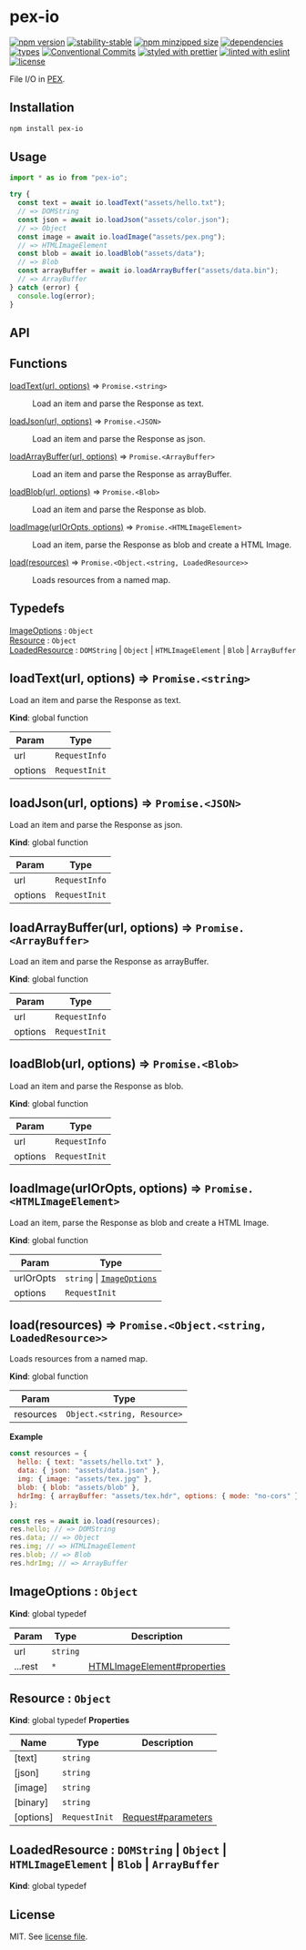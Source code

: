 # pex-io

[![npm version](https://img.shields.io/npm/v/pex-io)](https://www.npmjs.com/package/pex-io)
[![stability-stable](https://img.shields.io/badge/stability-stable-green.svg)](https://www.npmjs.com/package/pex-io)
[![npm minzipped size](https://img.shields.io/bundlephobia/minzip/pex-io)](https://bundlephobia.com/package/pex-io)
[![dependencies](https://img.shields.io/librariesio/release/npm/pex-io)](https://github.com/pex-gl/pex-io/blob/main/package.json)
[![types](https://img.shields.io/npm/types/pex-io)](https://github.com/microsoft/TypeScript)
[![Conventional Commits](https://img.shields.io/badge/Conventional%20Commits-1.0.0-fa6673.svg)](https://conventionalcommits.org)
[![styled with prettier](https://img.shields.io/badge/styled_with-Prettier-f8bc45.svg?logo=prettier)](https://github.com/prettier/prettier)
[![linted with eslint](https://img.shields.io/badge/linted_with-ES_Lint-4B32C3.svg?logo=eslint)](https://github.com/eslint/eslint)
[![license](https://img.shields.io/github/license/pex-gl/pex-io)](https://github.com/pex-gl/pex-io/blob/main/LICENSE.md)

File I/O in [PEX](https://pex.gl).

## Installation

```bash
npm install pex-io
```

## Usage

```js
import * as io from "pex-io";

try {
  const text = await io.loadText("assets/hello.txt");
  // => DOMString
  const json = await io.loadJson("assets/color.json");
  // => Object
  const image = await io.loadImage("assets/pex.png");
  // => HTMLImageElement
  const blob = await io.loadBlob("assets/data");
  // => Blob
  const arrayBuffer = await io.loadArrayBuffer("assets/data.bin");
  // => ArrayBuffer
} catch (error) {
  console.log(error);
}
```

## API

<!-- api-start -->

## Functions

<dl>
<dt><a href="#loadText">loadText(url, options)</a> ⇒ <code>Promise.&lt;string&gt;</code></dt>
<dd><p>Load an item and parse the Response as text.</p>
</dd>
<dt><a href="#loadJson">loadJson(url, options)</a> ⇒ <code>Promise.&lt;JSON&gt;</code></dt>
<dd><p>Load an item and parse the Response as json.</p>
</dd>
<dt><a href="#loadArrayBuffer">loadArrayBuffer(url, options)</a> ⇒ <code>Promise.&lt;ArrayBuffer&gt;</code></dt>
<dd><p>Load an item and parse the Response as arrayBuffer.</p>
</dd>
<dt><a href="#loadBlob">loadBlob(url, options)</a> ⇒ <code>Promise.&lt;Blob&gt;</code></dt>
<dd><p>Load an item and parse the Response as blob.</p>
</dd>
<dt><a href="#loadImage">loadImage(urlOrOpts, options)</a> ⇒ <code>Promise.&lt;HTMLImageElement&gt;</code></dt>
<dd><p>Load an item, parse the Response as blob and create a HTML Image.</p>
</dd>
<dt><a href="#load">load(resources)</a> ⇒ <code>Promise.&lt;Object.&lt;string, LoadedResource&gt;&gt;</code></dt>
<dd><p>Loads resources from a named map.</p>
</dd>
</dl>

## Typedefs

<dl>
<dt><a href="#ImageOptions">ImageOptions</a> : <code>Object</code></dt>
<dd></dd>
<dt><a href="#Resource">Resource</a> : <code>Object</code></dt>
<dd></dd>
<dt><a href="#LoadedResource">LoadedResource</a> : <code>DOMString</code> | <code>Object</code> | <code>HTMLImageElement</code> | <code>Blob</code> | <code>ArrayBuffer</code></dt>
<dd></dd>
</dl>

<a name="loadText"></a>

## loadText(url, options) ⇒ <code>Promise.&lt;string&gt;</code>

Load an item and parse the Response as text.

**Kind**: global function

| Param   | Type                     |
| ------- | ------------------------ |
| url     | <code>RequestInfo</code> |
| options | <code>RequestInit</code> |

<a name="loadJson"></a>

## loadJson(url, options) ⇒ <code>Promise.&lt;JSON&gt;</code>

Load an item and parse the Response as json.

**Kind**: global function

| Param   | Type                     |
| ------- | ------------------------ |
| url     | <code>RequestInfo</code> |
| options | <code>RequestInit</code> |

<a name="loadArrayBuffer"></a>

## loadArrayBuffer(url, options) ⇒ <code>Promise.&lt;ArrayBuffer&gt;</code>

Load an item and parse the Response as arrayBuffer.

**Kind**: global function

| Param   | Type                     |
| ------- | ------------------------ |
| url     | <code>RequestInfo</code> |
| options | <code>RequestInit</code> |

<a name="loadBlob"></a>

## loadBlob(url, options) ⇒ <code>Promise.&lt;Blob&gt;</code>

Load an item and parse the Response as blob.

**Kind**: global function

| Param   | Type                     |
| ------- | ------------------------ |
| url     | <code>RequestInfo</code> |
| options | <code>RequestInit</code> |

<a name="loadImage"></a>

## loadImage(urlOrOpts, options) ⇒ <code>Promise.&lt;HTMLImageElement&gt;</code>

Load an item, parse the Response as blob and create a HTML Image.

**Kind**: global function

| Param     | Type                                                              |
| --------- | ----------------------------------------------------------------- |
| urlOrOpts | <code>string</code> \| [<code>ImageOptions</code>](#ImageOptions) |
| options   | <code>RequestInit</code>                                          |

<a name="load"></a>

## load(resources) ⇒ <code>Promise.&lt;Object.&lt;string, LoadedResource&gt;&gt;</code>

Loads resources from a named map.

**Kind**: global function

| Param     | Type                                         |
| --------- | -------------------------------------------- |
| resources | <code>Object.&lt;string, Resource&gt;</code> |

**Example**

```js
const resources = {
  hello: { text: "assets/hello.txt" },
  data: { json: "assets/data.json" },
  img: { image: "assets/tex.jpg" },
  blob: { blob: "assets/blob" },
  hdrImg: { arrayBuffer: "assets/tex.hdr", options: { mode: "no-cors" } },
};

const res = await io.load(resources);
res.hello; // => DOMString
res.data; // => Object
res.img; // => HTMLImageElement
res.blob; // => Blob
res.hdrImg; // => ArrayBuffer
```

<a name="ImageOptions"></a>

## ImageOptions : <code>Object</code>

**Kind**: global typedef

| Param   | Type                | Description                                                                                                 |
| ------- | ------------------- | ----------------------------------------------------------------------------------------------------------- |
| url     | <code>string</code> |                                                                                                             |
| ...rest | <code>\*</code>     | [HTMLImageElement#properties](https://developer.mozilla.org/en-US/docs/Web/API/HTMLImageElement#properties) |

<a name="Resource"></a>

## Resource : <code>Object</code>

**Kind**: global typedef
**Properties**

| Name      | Type                     | Description                                                                                       |
| --------- | ------------------------ | ------------------------------------------------------------------------------------------------- |
| [text]    | <code>string</code>      |                                                                                                   |
| [json]    | <code>string</code>      |                                                                                                   |
| [image]   | <code>string</code>      |                                                                                                   |
| [binary]  | <code>string</code>      |                                                                                                   |
| [options] | <code>RequestInit</code> | [Request#parameters](https://developer.mozilla.org/en-US/docs/Web/API/Request/Request#parameters) |

<a name="LoadedResource"></a>

## LoadedResource : <code>DOMString</code> \| <code>Object</code> \| <code>HTMLImageElement</code> \| <code>Blob</code> \| <code>ArrayBuffer</code>

**Kind**: global typedef

<!-- api-end -->

## License

MIT. See [license file](https://github.com/pex-gl/pex-io/blob/main/LICENSE.md).
